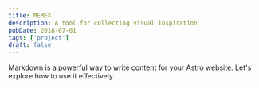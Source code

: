 ```yaml
---
title: MEMEX
description: A tool for collecting visual inspiration
pubDate: 2018-07-01
tags: ['project']
draft: false
---
```


Markdown is a powerful way to write content for your Astro website. Let's explore how to use it effectively.
